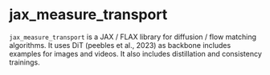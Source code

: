 # jax_measure_transport
`jax_measure_transport` is a JAX / FLAX library for diffusion / flow matching algorithms. It uses DiT (peebles et al., 2023) as backbone includes examples for images and videos. It also includes distillation and consistency trainings.
